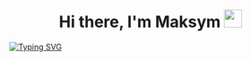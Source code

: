 <h1 align="center">Hi there, I'm Maksym
<img src="https://github.com/blackcater/blackcater/raw/main/images/Hi.gif" height="32"/></h1>


<a href="https://git.io/typing-svg" align-item="center"><img src="https://readme-typing-svg.demolab.com?font=Fira+Code&pause=1000&color=2702F3AE&multiline=true&multiline=true&width=450&lines=I+am+studying+for+Fullstack+developer.+;Student+of+GoIT+Academy" alt="Typing SVG" /></a>

